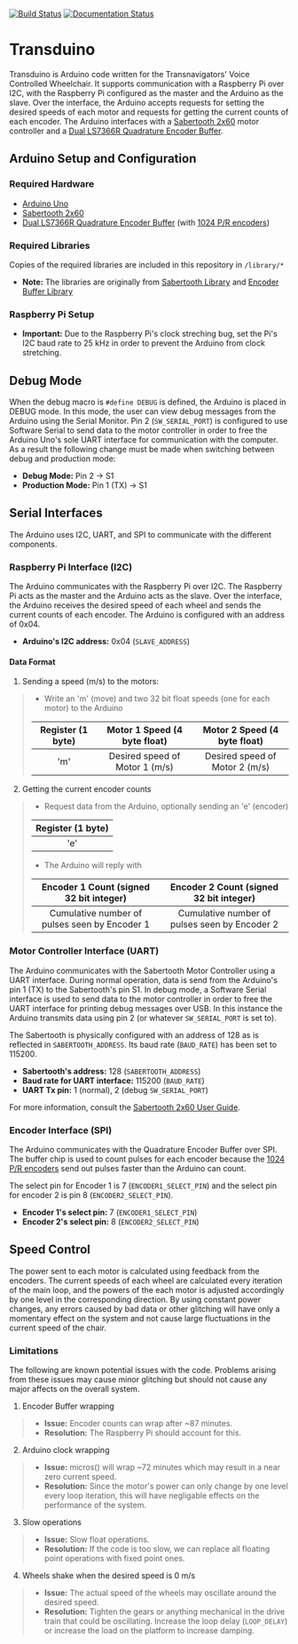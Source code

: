 [![Build Status](https://travis-ci.org/Transnavigators/Transduino.svg?branch=master)](https://travis-ci.org/Transnavigators/Transduino)
[![Documentation Status](https://readthedocs.org/projects/transduino/badge/?version=master)](http://transduino.readthedocs.io/en/master/?badge=master)

# Transduino

Transduino is Arduino code written for the Transnavigators' Voice Controlled Wheelchair.  It supports communication with a Raspberry Pi over I2C, with the Raspberry Pi configured as the master and the Arduino as the slave.  Over the interface, the Arduino accepts requests for setting the desired speeds of each motor and requests for getting the current counts of each encoder.  The Arduino interfaces with a [Sabertooth 2x60](https://www.dimensionengineering.com/products/sabertooth2x60) motor controller and a [Dual LS7366R Quadrature Encoder Buffer](https://www.superdroidrobots.com/shop/item.aspx/dual-ls7366r-quadrature-encoder-buffer/1523/).

## Arduino Setup and Configuration

### Required Hardware

* [Arduino Uno](https://store.arduino.cc/usa/arduino-uno-rev3)
* [Sabertooth 2x60](https://www.dimensionengineering.com/products/sabertooth2x60)
* [Dual LS7366R Quadrature Encoder Buffer](https://www.superdroidrobots.com/shop/item.aspx/dual-ls7366r-quadrature-encoder-buffer/1523/) (with [1024 P/R encoders](https://www.sparkfun.com/products/11102))

### Required Libraries

Copies of the required libraries are included in this repository in `/library/*`

* **Note:** The libraries are originally from [Sabertooth Library](https://www.dimensionengineering.com/software/SabertoothArduinoLibraries.zip) and [Encoder Buffer Library](https://github.com/SuperDroidRobots/Encoder-Buffer-Library.git)

### Raspberry Pi Setup

* **Important:** Due to the Raspberry Pi's clock streching bug, set the Pi's I2C baud rate to 25 kHz in order to prevent the Arduino from clock stretching.

## Debug Mode

When the debug macro is `#define DEBUG` is defined, the Arduino is placed in DEBUG mode.  In this mode, the user can view debug messages from the Arduino using the Serial Monitor.  Pin 2 (`SW_SERIAL_PORT`) is configured to use Software Serial to send data to the motor controller in order to free the Arduino Uno's sole UART interface for communication with the computer.  As a result the following change must be made when switching between debug and production mode:

* **Debug Mode:** Pin 2 -> S1
* **Production Mode:** Pin 1 (TX) -> S1

## Serial Interfaces

The Arduino uses I2C, UART, and SPI to communicate with the different components.

### Raspberry Pi Interface (I2C)

The Arduino communicates with the Raspberry Pi over I2C.  The Raspberry Pi acts as the master and the Arduino acts as the slave.  Over the interface, the Arduino receives the desired speed of each wheel and sends the current counts of each encoder.  The Arduino is configured with an address of 0x04.

* **Arduino's I2C address:** 0x04 (`SLAVE_ADDRESS`)

#### Data Format

1. Sending a speed (m/s) to the motors:

> * Write an 'm' (move) and two 32 bit float speeds (one for each motor) to the Arduino
>
> | Register (1 byte) | Motor 1 Speed (4 byte float)   | Motor 2 Speed (4 byte float)   |
> |:-----------------:|:------------------------------:|:------------------------------:|
> | 'm'               | Desired speed of Motor 1 (m/s) | Desired speed of Motor 2 (m/s) |

2. Getting the current encoder counts

> * Request data from the Arduino, optionally sending an 'e' (encoder)
>
> | Register (1 byte) |
> |:-----------------:|
> | 'e'               |
>
> * The Arduino will reply with
>
> | Encoder 1 Count (signed 32 bit integer)       | Encoder 2 Count (signed 32 bit integer)       |
> |:---------------------------------------------:|:---------------------------------------------:|
> | Cumulative number of pulses seen by Encoder 1 | Cumulative number of pulses seen by Encoder 2 |

### Motor Controller Interface (UART)

The Arduino communicates with the Sabertooth Motor Controller using a UART interface.  During normal operation, data is send from the Arduino's pin 1 (TX) to the Sabertooth's pin S1.  In debug mode, a Software Serial interface is used to send data to the motor controller in order to free the UART interface for printing debug messages over USB.  In this instance the Arduino transmits data using pin 2 (or whatever `SW_SERIAL_PORT` is set to).

The Sabertooth is physically configured with an address of 128 as is reflected in `SABERTOOTH_ADDRESS`.  Its baud rate (`BAUD_RATE`) has been set to 115200.

* **Sabertooth's address:**  128 (`SABERTOOTH_ADDRESS`)
* **Baud rate for UART interface:** 115200 (`BAUD_RATE`)
* **UART Tx pin:** 1 (normal), 2 (debug `SW_SERIAL_PORT`)

For more information, consult the [Sabertooth 2x60 User Guide](https://www.dimensionengineering.com/datasheets/Sabertooth2x60.pdf).

### Encoder Interface (SPI)

The Arduino communicates with the Quadrature Encoder Buffer over SPI.  The buffer chip is used to count pulses for each encoder because the [1024 P/R encoders](https://www.sparkfun.com/products/11102) send out pulses faster than the Arduino can count.

The select pin for Encoder 1 is 7 (`ENCODER1_SELECT_PIN`) and the select pin for encoder 2 is pin 8 (`ENCODER2_SELECT_PIN`).

* **Encoder 1's select pin:** 7 (`ENCODER1_SELECT_PIN`)
* **Encoder 2's select pin:** 8 (`ENCODER2_SELECT_PIN`)


## Speed Control

The power sent to each motor is calculated using feedback from the encoders.  The current speeds of each wheel are calculated every iteration of the main loop, and the powers of the each motor is adjusted accordingly by one level in the corresponding direction.  By using constant power changes, any errors caused by bad data or other glitching will have only a momentary effect on the system and not cause large fluctuations in the current speed of the chair.

### Limitations

The following are known potential issues with the code.  Problems arising from these issues may cause minor glitching but should not cause any major affects on the overall system.

1. Encoder Buffer wrapping
> * **Issue:** Encoder counts can wrap after ~87 minutes.
> * **Resolution:** The Raspberry Pi should account for this.
2. Arduino clock wrapping
> * **Issue:** micros() will wrap ~72 minutes which may result in a near zero current speed.
> * **Resolution:** Since the motor's power can only change by one level every loop iteration, this will have negligable effects on the performance of the system.
3. Slow operations
> * **Issue:** Slow float operations.
> * **Resolution:** If the code is too slow, we can replace all floating point operations with fixed point ones.
4. Wheels shake when the desired speed is 0 m/s
> * **Issue:** The actual speed of the wheels may oscillate around the desired speed.
> * **Resolution:** Tighten the gears or anything mechanical in the drive train that could be oscillating.  Increase the loop delay (`LOOP_DELAY`) or increase the load on the platform to increase damping.
